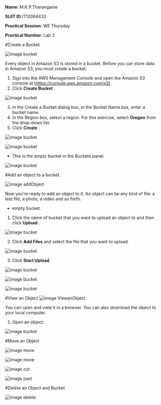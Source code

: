 **Name**: M.K.P.Tharanganie
 
 **SLIIT ID**:IT12084432
 
 **Practical Session**: WE Thursday 
 
 **Practical Number**: Lab 3

#Create a Bucket

![image bucket](http://i58.tinypic.com/15xkcd3.jpg)

Every object in Amazon S3 is stored in a bucket. Before you can store data in Amazon S3, you must create a bucket.

1. Sign into the AWS Management Console and open the Amazon S3 console at [https://console.aws.amazon.com/s3] .
2. Click **Create Bucket** .

![image bucket](http://i60.tinypic.com/2hzmtdi.jpg)

3. In the Create a Bucket dialog box, in the Bucket Name box, enter a bucket name.
4. In the Region box, select a region. For this exercise, select **Oregon** from the drop-down list.
5. Click **Create** .

![image bucket](http://i58.tinypic.com/2zrdg29.jpg)

![image bucket](http://i62.tinypic.com/2gwyzdc.jpg)

* This is the empty bucket in the Buckets panel.

![image bucket](http://i58.tinypic.com/spaurt.jpg)

#Add an object to a bucket.

![image addObject](http://i61.tinypic.com/r2lwk5.jpg)

 Now you're ready to add an object to it. An object can be any kind of file: a text file, a photo, a video and so forth.

* empty bucket.

1. Click the name of bucket that you want to upload an object to and then click **Upload** .

![image bucket](http://i58.tinypic.com/33ccd1d.jpg)

2. Click **Add Files** and select the file that you want to upload.

![image bucket](http://i60.tinypic.com/28i3g3t.jpg)

3. Click **Start Upload**.

![image bucket](http://i59.tinypic.com/161hmxl.jpg)

![image bucket](http://i59.tinypic.com/2yxn1xi.jpg)

![image bucket](http://i59.tinypic.com/2d12szq.jpg)

#View an Object
![image ViewanObject](http://i58.tinypic.com/j0iqvq.jpg)

You can open and view it in a browser. You can also download the object to your local computer.

1. Open an object.

![image bucket](http://i58.tinypic.com/2daeq2q.jpg)

#Move an Object

![image move](http://i58.tinypic.com/2q8uhzr.jpg)

![image move](http://i58.tinypic.com/6hud6o.jpg)

![image cut](http://i62.tinypic.com/35jfjhv.jpg)

![image past](http://i62.tinypic.com/2mxl4ly.jpg)

#Delete an Object and Bucket

![image delete](http://i59.tinypic.com/29fe1ba.jpg)










